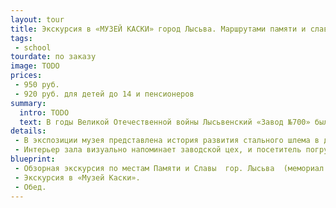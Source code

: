 ```yaml
---
layout: tour
title: Экскурсия в «МУЗЕЙ КАСКИ» город Лысьва. Маршрутами памяти и славы.
tags:
 - school
tourdate: по заказу
image: TODO
prices:
 - 950 руб.
 - 920 руб. для детей до 14 и пенсионеров
summary:
  intro: TODO
  text: В годы Великой Отечественной войны Лысьвенский «Завод №700» был единственным в СССР  предприятием, выпускающим стальные шлемы.    СШ-40 – легендарные   КАСКИ, которые в начале 40-х годов XX века стала идеальным защитным головным убором, спасшим жизни тысячам бойцов и командиров Красной Армии.
details:
 - В экспозиции музея представлена история развития стального шлема в двух мировых войнах. Коллекция лысьвенских касок была пополнена образцами частных коллекционеров Перми, Санкт-Петербурга, Москвы. Внимание  посетителей  обязательно  привлекут  французская каска  1915 г., немецкая каска  1916 г., английская каска 1935 г., американская, итальянская и другие …
 - Интерьер зала визуально напоминает заводской цех, и посетитель погружается в атмосферу нелёгких трудовых будней тружеников тыла. В музее также представлены стальные нагрудники и защитные щитки для стрелков, изготовленные в годы войны в Лысьве. В зале СЛАВЫ рассказывается о подвиге лысьвенцев-фронтовиков и тружеников тыла.  За годы войны «Завод №700» выпустил    18 млн. шт. коробок к противогазам, 10 млн. шт.  стальных касок, 14 млн. шт. армейских котелков.
blueprint:
 - Обзорная экскурсия по местам Памяти и Славы  гор. Лысьва  (мемориал Славы,  галерея бюстов 10 Героев Советского Союза, памятник ученикам и учителям, погибшим на фронтах Великой Отечественной войны, проспект Победы, сквер  советского периода, металлургический завод ).
 - Экскурсия в «Музей Каски».
 - Обед.
---
```

